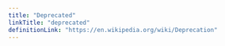 ```yaml
---
title: "Deprecated"
linkTitle: "deprecated"
definitionLink: "https://en.wikipedia.org/wiki/Deprecation"
---
```

